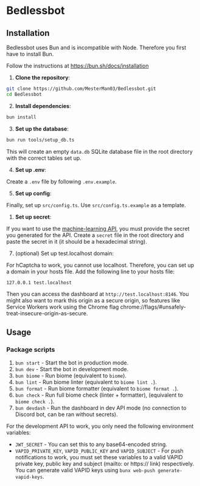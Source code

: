 # Bedlessbot

## Installation

Bedlessbot uses Bun and is incompatible with Node. Therefore you first have to install Bun.

Follow the instructions at https://bun.sh/docs/installation

1. **Clone the repository**:

```bash
git clone https://github.com/MesterMan03/Bedlessbot.git
cd Bedlessbot
```

2. **Install dependencies**:

```bash
bun install
```

3. **Set up the database**:

```bash
bun run tools/setup_db.ts
```

This will create an empty `data.db` SQLite database file in the root directory with the correct tables set up.

4. **Set up .env**:

Create a `.env` file by following `.env.example`.

5. **Set up config**:
 
Finally, set up `src/config.ts`. Use `src/config.ts.example` as a template.

1. **Set up secret**:

If you want to use the [machine-learning API](https://github.com/MesterMan03/Bedlessbot-API), you must provide the secret you generated for the API. Create a `secret` file in the root directory and paste the secret in it (it should be a hexadecimal string).

7. (optional) Set up test.localhost domain:

For hCaptcha to work, you cannot use localhost. Therefore, you can set up a domain in your hosts file. Add the following line to your hosts file:

```
127.0.0.1 test.localhost
```

Then you can access the dashboard at `http://test.localhost:8146`. You might also want to mark this origin as a secure origin, so features like Service Workers work using the Chrome flag chrome://flags/#unsafely-treat-insecure-origin-as-secure.

## Usage

### Package scripts

1. `bun start` - Start the bot in production mode.
2. `bun dev` - Start the bot in development mode.
3. `bun biome` - Run biome (equivalent to `biome`).
4. `bun lint` - Run biome linter (equivalent to `biome lint .`).
5. `bun format` - Run biome formatter (equivalent to `biome format .`).
6. `bun check` - Run full biome check (linter + formatter), (equivalent to `biome check .`).
7. `bun devdash` - Run the dashboard in dev API mode (no connection to Discord bot, can be ran without secrets).

For the development API to work, you only need the following environment variables:
- `JWT_SECRET` - You can set this to any base64-encoded string.
- `VAPID_PRIVATE_KEY`, `VAPID_PUBLIC_KEY` and `VAPID_SUBJECT` - For push notifications to work, you must set these variables to a valid VAPID private key, public key and subject (mailto: or https:// link) respectively. You can generate valid VAPID keys using `bunx web-push generate-vapid-keys`.